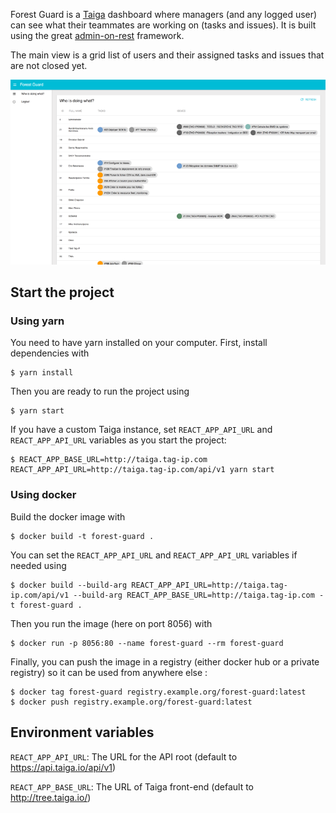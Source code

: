 Forest Guard is a [Taiga](https://taiga.io/) dashboard where managers (and any logged user) can see what their teammates are working on (tasks and issues). It is built using the great [admin-on-rest](https://marmelab.com/admin-on-rest/) framework.

The main view is a grid list of users and their assigned tasks and issues that are not closed yet. 

![ScreenShot](./screenshot.png)

## Start the project

### Using yarn

You need to have yarn installed on your computer. First, install dependencies with 

```
$ yarn install
```

Then you are ready to run the project using

```
$ yarn start
````

If you have a custom Taiga instance, set `REACT_APP_API_URL` and `REACT_APP_API_URL` variables as you start the project:

```
$ REACT_APP_BASE_URL=http://taiga.tag-ip.com REACT_APP_API_URL=http://taiga.tag-ip.com/api/v1 yarn start
```

### Using docker

Build the docker image with

```
$ docker build -t forest-guard .
```

You can set the `REACT_APP_API_URL` and `REACT_APP_API_URL` variables if needed using

```
$ docker build --build-arg REACT_APP_API_URL=http://taiga.tag-ip.com/api/v1 --build-arg REACT_APP_BASE_URL=http://taiga.tag-ip.com -t forest-guard .
```

Then you run the image (here on port 8056) with

```
$ docker run -p 8056:80 --name forest-guard --rm forest-guard
```

Finally, you can push the image in a registry (either docker hub or a private registry) so it can be used from anywhere else : 

```
$ docker tag forest-guard registry.example.org/forest-guard:latest
$ docker push registry.example.org/forest-guard:latest
```

## Environment variables

`REACT_APP_API_URL`: The URL for the API root (default to https://api.taiga.io/api/v1)

`REACT_APP_BASE_URL`: The URL of Taiga front-end (default to http://tree.taiga.io/)

